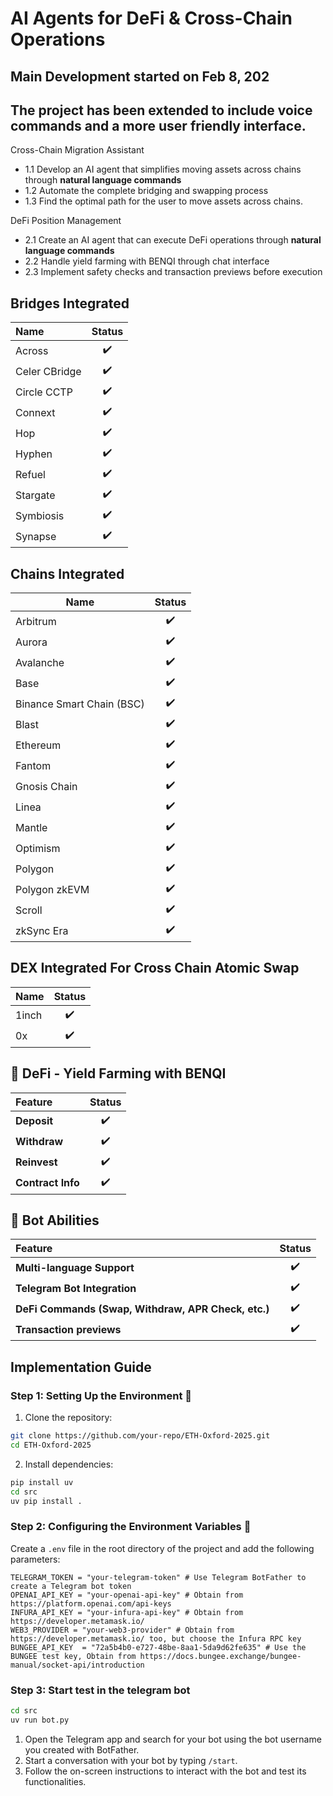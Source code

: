 # AI Agents for DeFi & Cross-Chain Operations
## Main Development started on Feb 8, 202 
## The project has been extended to include voice commands and a more user friendly interface. 
Cross-Chain Migration Assistant
  - 1.1 Develop an AI agent that simplifies moving assets across chains through **natural language commands**
  - 1.2 Automate the complete bridging and swapping process
  - 1.3 Find the optimal path for the user to move assets across chains.
  
DeFi Position Management
  - 2.1 Create an AI agent that can execute DeFi operations through **natural language commands**
  - 2.2 Handle yield farming with BENQI through chat interface
  - 2.3 Implement safety checks and transaction previews before execution

## Bridges Integrated

| Name   |  Status  |
|:-----  |:--------:|
| Across | ✔️ |
| Celer CBridge| ✔️ |
| Circle CCTP     | ✔️ |
| Connext     | ✔️ |
| Hop     | ✔️ |
| Hyphen    | ✔️ |
| Refuel    | ✔️ |
| Stargate     | ✔️ |
| Symbiosis     | ✔️ |
| Synapse     | ✔️ |

## Chains Integrated

| Name   | Status  |  
|--------|:------:|  
| Arbitrum | ✔️ |  
| Aurora | ✔️ |  
| Avalanche | ✔️ |  
| Base | ✔️ |  
| Binance Smart Chain (BSC) | ✔️ |  
| Blast | ✔️ |  
| Ethereum | ✔️ |  
| Fantom | ✔️ |  
| Gnosis Chain | ✔️ |  
| Linea | ✔️ |  
| Mantle | ✔️ |  
| Optimism | ✔️ |  
| Polygon | ✔️ |  
| Polygon zkEVM | ✔️ |  
| Scroll | ✔️ |  
| zkSync Era | ✔️ |  

## DEX Integrated For Cross Chain Atomic Swap

| Name   |  Status  |
|:-----  |:--------:|
| 1inch | ✔️ |
| 0x | ✔️ |

## 🚀 DeFi - Yield Farming with BENQI

| **Feature**  | **Status** |
|:------------|:--------:|
| **Deposit**  | ✔️ |
| **Withdraw** | ✔️ |
| **Reinvest** | ✔️ |
| **Contract Info** | ✔️ |

## 🤖 Bot Abilities

| **Feature**  | **Status** |
|:------------|:--------:|
| **Multi-language Support**  | ✔️ |
| **Telegram Bot Integration** | ✔️ |
| **DeFi Commands (Swap, Withdraw, APR Check, etc.)** | ✔️ |
| **Transaction previews** | ✔️ |

## Implementation Guide

### Step 1: Setting Up the Environment 🚀
1. Clone the repository:
  ```bash
  git clone https://github.com/your-repo/ETH-Oxford-2025.git
  cd ETH-Oxford-2025
  ```

2. Install dependencies:
  ```bash
  pip install uv
  cd src
  uv pip install .
  ```

### Step 2: Configuring the Environment Variables 🔧

Create a `.env` file in the root directory of the project and add the following parameters:
```plaintext
TELEGRAM_TOKEN = "your-telegram-token" # Use Telegram BotFather to create a Telegram bot token
OPENAI_API_KEY = "your-openai-api-key" # Obtain from https://platform.openai.com/api-keys
INFURA_API_KEY = "your-infura-api-key" # Obtain from https://developer.metamask.io/
WEB3_PROVIDER = "your-web3-provider" # Obtain from https://developer.metamask.io/ too, but choose the Infura RPC key
BUNGEE_API_KEY  = "72a5b4b0-e727-48be-8aa1-5da9d62fe635" # Use the BUNGEE test key, Obtain from https://docs.bungee.exchange/bungee-manual/socket-api/introduction
```

### Step 3: Start test in the telegram bot
```bash
cd src
uv run bot.py  
```
1. Open the Telegram app and search for your bot using the bot username you created with BotFather.
2. Start a conversation with your bot by typing `/start`.
3. Follow the on-screen instructions to interact with the bot and test its functionalities.
